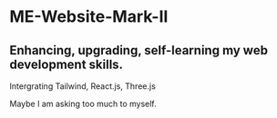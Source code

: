 # ME-Website-Mark-II
## Enhancing, upgrading, self-learning my web development skills.

Intergrating Tailwind, React.js, Three.js

Maybe I am asking too much to myself.


